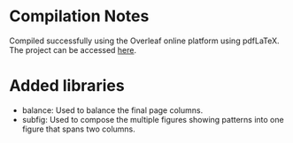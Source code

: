 # Compilation Notes

Compiled successfully using the Overleaf online platform using pdfLaTeX. The project can be accessed [here](https://www.overleaf.com/read/bbdzzxwqjtxx).

# Added libraries

* balance: Used to balance the final page columns.
* subfig: Used to compose the multiple figures showing patterns into one figure that spans two columns.
